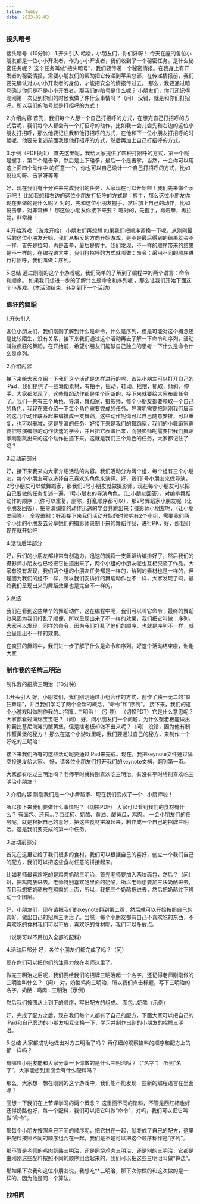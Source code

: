 ```yaml
---
title: Tubby
date: 2023-09-03
---
```


### 接头暗号

接头暗号（10分钟）
1.开头引入
哈喽，小朋友们，你们好呀！
今天在座的各位小朋友都是一位小小开发者，作为小小开发者，我们收到了一个秘密任务。是什么秘密任务呢？
这个任务叫做“接头暗号”，我们要传递一个秘密情报。在我身上有开发者的秘密情报，需要小朋友们的帮助把它传递到苹果总部，在传递情报前，我们要先确认对方小小开发者的身份，才能把安全的情报传过去。
那么，我要通过暗号确认你们是不是小小开发者。那我们的暗号是什么呢？
小朋友们，你们还记得刚刚第一次见到你们的时候我做了件什么事情吗？（问）
没错，就是和你们打招呼。所以我们的暗号就是打招呼的方式！

2.介绍内容
首先，我们每个人想一个自己打招呼的方式，在想完自己打招呼的方式后呢，我们每个人都会有一个打招呼的动作。比如我一会儿会先和右边的这位小朋友打招呼，那么他要记住我和他打招呼的方式，在他和下一位小朋友打招呼的时候呢，他要先复述前面我跟他打招呼的方式，然后再加上自己打招呼的方式。

3.示例（PDF换页）
首先这里呢，我给大家提供了四种打招呼的方式，第一个呢是握手，第二个是击拳，然后是上下碰拳，最后一个是击掌。当然，一会你可以用这上面四个动作中 的任意一个，你也可以自己设计一个自己打招呼的方式，比如说拉勾呀、击掌呀等等

好，现在我们有十分钟来完成我们的任务，大家现在可以开始啦！我们先来做个示范吧！
比如我想和右边的这位小朋友打招呼的方式是：握手，那么这位小朋友你现在要做的是什么呢？
对的，先和这位小朋友握手，然后加上自己的动作，比如说击拳，对非常棒！
那这位小朋友你接下来要？
嗯对的，先握手，再击拳，再拉勾，非常棒！

4.开始游戏
（游戏开始）
小朋友们再想想
如果我们把顺序调换一下呢，从刚刚最后的这位小朋友开始，我们从相反的方向开始游戏。是不是最后得到的结果就会不一样，首先是拉勾，再是击拳，最后是握手。我们发现，不一样的顺序带来的结果是不一样的，在编程语言中，我们打招呼的方式就叫做：命令；采用不同的顺序进行打招呼，我们叫做：序列。

5.总结
通过刚刚的这个小游戏呢，我们简单的了解到了编程中的两个语言：命令和顺序。
如果我们想进一步的了解什么是命令和序列呢
，那么让我们开始下面这个小游戏。（本活动结束，转到到下一个活动）

### 疯狂的舞蹈

1.开头引入

各位小朋友们，我们刚刚了解到什么是命令，什么是序列，但是可能对这个概念还是比较陌生，没有关系，接下来我们通过这个活动再去了解一下命令和序列，活动叫做疯狂的舞蹈。在开始前，希望小朋友们能够自己独立的思考一下什么是命令什么是序列。

2.介绍内容

接下来给大家介绍一下我们这个活动是怎样进行的呢，首先小朋友可以打开自己的iPad，我们提供了一些舞蹈素材，有拍手，摇动，转动，摇摆，抓取，倾斜，伸手，大家都发现了，这些舞蹈动作都是单个间断的，接下来就要给大家布置任务了。我们一共有三个角色，导演，舞蹈家，摄影师，每个小朋友都要领取一个自己的角色，我现在来介绍一下每个角色需要完成的任务。导演呢需要把刚刚我们展示的这几个动作联系起来编排成一支舞蹈，这些动作呢你可以自己随意安排，可以重复，也可以删减，这是导演的任务。好接下来是我们的舞蹈家，我们的小舞蹈家需要把导演编排的动作快速的学会，并且把它表演出来，而摄影师呢需要把我们舞蹈家刚刚跳出来的这个动作拍摄下来，这就是我们三个角色的任务，大家都记住了吗？

3.活动前部分

好，接下来我来向大家介绍活动的内容。我们活动分为两个组，每个组有三个小朋友，每个小朋友可以选择自己喜欢的角色来演绎。好，我们1号小朋友来做导演，2号小朋友可以做舞蹈家，那我们3号小朋友就做摄影师。现在每个小朋友可以把自己要做的任务复述一遍，1号小朋友的导演角色，（让小朋友回答），对编排舞蹈动作的顺序；（你可以重复，删除，打乱顺序都可以），那2号舞蹈家小朋友呢（让小朋友回答），把导演编排的动作迅速的学会并跳出来；摄影师小朋友呢，（让小朋友回答），全程录制；好那接下来我们活动开始的时候呢有2个小组，需要我们两个小组的小朋友去分享她们的摄影师录制下来的舞蹈作品，进行PK，好，那我们现在就开始吧

4.活动后半部分

好，我们的小朋友都非常有创造力，迅速的就将一支舞蹈给编排好了，然后我们的摄影师小朋友也已经把它拍摄出来了，两个小组的小朋友呢也互相交流了作品。大家有没有发现，我们两个组的小朋友任务都是一样的，给到的素材也是一样的，但是因为我们的组不一样，所以我们安排好的舞蹈动作也不一样，大家发现了吗，最终我们呈现出来的舞蹈效果也是完全不一样的。

5.总结

我们在看到这些单个的舞蹈动作，这在编程中呢，我们可以叫它命令；最终的舞蹈效果因为我们打乱了顺便，所以呈现出来了不一样的效果，我们把它叫做：序列。大家可以发现，同样的命令，因为我们打乱了他们的顺序，也就是序列不一样，就会呈现出不一样的效果。

在疯狂的舞蹈中，我们进一步了解了什么是命令和序列。好这个活动结束啦，谢谢大家

### 制作我的招牌三明治

制作我的招牌三明治（10分钟）

1.开头引入
好，小朋友们，我们刚刚通过小组合作的方式，创作了独一无二的“疯狂舞蹈”，并且我们学习了两个全新的概念，“命令”和“序列”。
接下来，我们的这个小游戏叫做制作我的…招牌…三明治！（引导）
（切换PDT）它是什么意思呢？
大家都看过海绵宝宝吧？（问）
好，问小朋友们一个问题，为什么蟹老板能做出称霸比基尼海滩的蟹黄堡，但是痞老板却做不出来呢？（问）
没错，因为他有制作蟹黄堡的秘方！
那么在这个小游戏里呢，我们要通过自己的秘方，来制作一个好吃的三明治！

接下来我们所有的这些活动呢要通过iPad来完成。现在，我把keynote文件通过隔空投送发给大家。
好，请各位小朋友们打开我们的keynote文档，翻到第一页。

大家都有吃过三明治吗？老师平时就特别喜欢吃三明治。有没有平时特别喜欢吃三明治小朋友？

2.介绍内容
刚刚我们是一个小舞蹈家、现在我们变成了一个…小厨师啦！

所以接下来我们要做什么事情呢？（切换PDF）
大家可以看到我们的食材有什么？
有面包、还有…？西红柿、奶酪、黄油、酸黄瓜，鸡肉。
一会小朋友们的任务呢，就是根据自己的喜好，把这些食材拼凑起来，制作成一个自己的招牌三明治。这是我们要完成的第一个任务。

3.活动前部分

首先在这里它给了我们很多的食材，我们可以根据自己的喜好，创立一个我们自己的配方，我们可以把这些食材任意的拼接起来。

比如老师最喜欢吃的是鸡肉奶酪三明治，首先老师要加入两块面包，然后？（问）
对，把鸡肉放进去。老师特别喜欢吃里面的奶酪，所以老师想要加三块奶酪进去，而且我想把奶酪放在鸡肉的上面，所以，我把三个奶酪拖进去，然后把奶酪往下移动一个图层。

好，小朋友们，现在请把我们的keynote翻到第二页，然后就可以开始按照自己的喜好，做出自己的招牌三明治了。当然，每个小朋友都有自己不喜欢吃的东西，不喜欢吃的食材我们可以不放，喜欢吃的食材呢，我们可以多放点。

（说明可以不用加入全部的配料）

4.活动后部分
好，各位小朋友们都完成了吗？（问）

现在你们可以把你们的注意力放在老师这里了。

做完三明治之后呢，我们要给我们的招牌三明治起一个名字，还记得老师刚刚做的三明治叫什么？（问）
对，奶酪鸡肉三明治，所以我们点击标题，写下三明治的名字，奶酪…鸡肉…三明治（示例）

然后我们按照从上到下的顺序，写出配方的组成。
面包…奶酪（示例）

好，完成了配方之后，现在我们每个人都有了自己的配方，下面大家可以把自己的iPad和自己旁边的小朋友相互交换一下，学习并制作出别的小朋友的招牌三明治。

5.总结
大家都成功地做出对方三明治了吗？
再仔细的观察馅料的顺序和配方上的都一样吗？

有哪位小朋友能和大家分享一下你做的是什么三明治吗？（“名字”）
听到“名字”，大家能想到里面会有什么配料吗？

那么，大家想一想在刚刚的这个游戏中，我们能不能发现一些新的编程语言在里面呢？

回想一下我们在上节课学习的两个概念？
这里面不同的馅料，不管是西红柿也好还得奶酪也好，每一个配料，我们可以把它叫做“命令”，对吗，我们可以把它叫做“命令”。

那每个小朋友按照自己不同的顺序呢，把它拼在一起，就变成了自己的配方，这里把配料按照不同的顺序组合在一起，我们是不是可以把这个顺序称作是“序列”。

那不管是老师的鸡肉奶酪三明治，还是照烧鸡肉三明治、还是别的三明治，它都是由刚刚这些配料按照不同的顺序组合起来的，我们可以把这些三明治叫做“算法”。

那如果下次我和这位小朋友说，我想吃**三明治，那下次你做的和这次做的是一样的，因为他是同一个算法。

### 找相同
